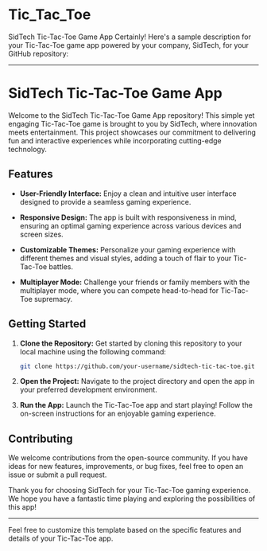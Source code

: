 # Tic_Tac_Toe
SidTech Tic-Tac-Toe Game App
Certainly! Here's a sample description for your Tic-Tac-Toe game app powered by your company, SidTech, for your GitHub repository:

---

# SidTech Tic-Tac-Toe Game App

Welcome to the SidTech Tic-Tac-Toe Game App repository! This simple yet engaging Tic-Tac-Toe game is brought to you by SidTech, where innovation meets entertainment. This project showcases our commitment to delivering fun and interactive experiences while incorporating cutting-edge technology.

## Features

- **User-Friendly Interface:** Enjoy a clean and intuitive user interface designed to provide a seamless gaming experience.

- **Responsive Design:** The app is built with responsiveness in mind, ensuring an optimal gaming experience across various devices and screen sizes.

- **Customizable Themes:** Personalize your gaming experience with different themes and visual styles, adding a touch of flair to your Tic-Tac-Toe battles.

- **Multiplayer Mode:** Challenge your friends or family members with the multiplayer mode, where you can compete head-to-head for Tic-Tac-Toe supremacy.


## Getting Started

1. **Clone the Repository:** Get started by cloning this repository to your local machine using the following command:

   ```bash
   git clone https://github.com/your-username/sidtech-tic-tac-toe.git
   ```

2. **Open the Project:** Navigate to the project directory and open the app in your preferred development environment.

3. **Run the App:** Launch the Tic-Tac-Toe app and start playing! Follow the on-screen instructions for an enjoyable gaming experience.

## Contributing

We welcome contributions from the open-source community. If you have ideas for new features, improvements, or bug fixes, feel free to open an issue or submit a pull request.


Thank you for choosing SidTech for your Tic-Tac-Toe gaming experience. We hope you have a fantastic time playing and exploring the possibilities of this app!

---

Feel free to customize this template based on the specific features and details of your Tic-Tac-Toe app.
